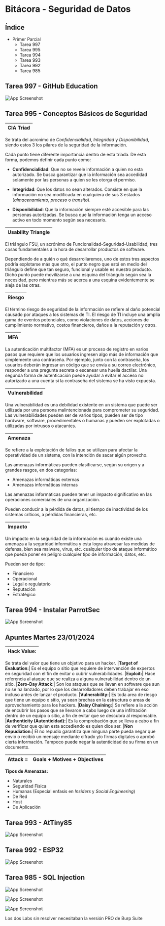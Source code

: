 # Bitácora - Seguridad de Datos

## Índice

 - Primer Parcial
    - Tarea 997
    - Tarea 995
    - Tarea 994
    - Tarea 993
    - Tarea 992
    - Tarea 985
    
## 

## Tarea 997 - GitHub Education

![App Screenshot](https://github.com/v-Chriz-v/Seguridad_Datos/blob/main/Bitacora/Primer%20parcial/Images/GitHubEdu.png)

##

## Tarea 995 - Conceptos Básicos de Seguridad

|**CIA Triad**|
|:-----------:|

Se trata del acronimo de *Confidencialidad*, *Integridad* y *Disponibilidad*, siendo estos 3 los pilares de la seguridad de la información.

Cada punto tiene diferente importancia dentro de esta triada. De esta forma, podemos definir cada punto como:
 
 - **Confidencialidad**:
   Que no se revele información a quien no esta autorizado. Se busca garantizar que la información sea accedidad solamente    por las personas a quien se les otorga el permiso.
   
 - **Integridad**:
   Que los datos no sean alterados. Consiste en que la información no sea modificada en cualquiera de sus 3 estados (*almacenamiento*, *proceso* o *transito*).
   
 - **Disponibilidad**:
   Que la información siempre esté accesible para las personas autorizadas. Se busca que la información tenga un acceso 
   activo en todo momento según sea necesario.

|**Usability Triangle**|
|:--------------------:|

El triángulo FSU, un acrónimo de Funcionalidad-Seguridad-Usabilidad, tres cosas fundamentales a la hora de desarrollar productos de software.

Dependiendo de a quién o qué desarrollaremos, uno de estos tres aspectos podría explotarse más que otro, el punto negro que está en medio del triángulo define que tan seguro, funcional y usable es nuestro producto. Dicho punto puede movilizarse a una esquina del triángulo según sea la necesidad, pero mientras más se acerca a una esquina evidentemente se aleja de las otras.

|**Riesgo**|
|:--------:|

El término riesgo de seguridad de la información se refiere al daño potencial causado por ataques a los sistemas de TI. El riesgo de TI incluye una amplia gama de eventos potenciales, como violaciones de datos, acciones de cumplimiento normativo, costos financieros, daños a la reputación y otros.

|**MFA**|
|:-----:|

La autenticación multifactor (MFA) es un proceso de registro en varios pasos que requiere que los usuarios ingresen algo más de información que simplemente una contraseña. Por ejemplo, junto con la contraseña, los usuarios deberán ingresar un código que se envía a su correo electrónico, responder a una pregunta secreta o escanear una huella dactilar. Una segunda forma de autenticación puede ayudar a evitar el acceso no autorizado a una cuenta si la contraseña del sistema se ha visto expuesta.

|**Vulnerabilidad**|
|:----------------:|

Una vulnerabilidad es una debilidad existente en un sistema que puede ser utilizada por una persona malintencionada para comprometer su seguridad. Las vulnerabilidades pueden ser de varios tipos, pueden ser de tipo hardware, software, procedimentales o humanas y pueden ser explotadas o utilizadas por intrusos o atacantes.

|**Amenaza**|
|:---------:|

Se refiere a la explotación de fallos que se utilizan para afectar la operatividad de un sistema, con la intención de sacar algún provecho.

Las amenazas informáticas pueden clasificarse, según su origen y a grandes rasgos, en dos categorías:

  - Amenazas informáticas externas
  - Amenazas informáticas internas

Las amenazas informáticas pueden tener un impacto significativo en las operaciones comerciales de una organización.

Pueden conducir a la pérdida de datos, al tiempo de inactividad de los sistemas críticos, a pérdidas financieras, etc.

|**Impacto**|
|:---------:|

Un impacto en la seguridad de la información es cuando existe una amenaza a la seguridad informática y esta logra atravesar las medidas de defensa, bien sea malware, virus, etc. cualquier tipo de ataque informático que pueda poner en peligro cualquier tipo de información, datos, etc.

Pueden ser de tipo:

   - Financiero
   - Operacional
   - Legal o regulatorio
   - Reputación
   - Estratégico

## 
## Tarea 994 - Instalar ParrotSec

![App Screenshot](https://github.com/v-Chriz-v/Seguridad_Datos/blob/main/Bitacora/Primer%20parcial/Images/Parrot.jpg)

##
## Apuntes Martes 23/01/2024

|**Hack Value:**|
|:--------------|
Se trata del valor que tiene un objetivo para un hacker.
|**Target of Evaluation:**|
Es el equipo o sitio que requiere de intervención de expertos en seguridad con el fin de evitar o cubrir vulnerabilidades.
|**Exploit:**|
Hace referencia al ataque que se realiza a alguna vulnerabilidad dentro de un sitio.
|**Zero-Day Attack:**|
Son los ataques que se llevan en software que aun no se ha lanzado, por lo que los desarrolladores deben trabajar en eso incluso antes de lanzar el producto.
|**Vulnerability:**|
Es toda area de riesgo que tiene un equipo o sitio, ya sean brechas en la estructura o areas de aprovechamiento para los hackers.
|**Daisy Chaining:**|
Se refiere a la acción de encubrir los pasos que se llevaron a cabo luego de una infiltración dentro de un equipo o sitio, a fin de evitar que se descubra al responsable.
|**Authenticity (Autenticidad):**| 
Es la comprobación que se lleva a cabo a fin de verificar que quien esta accediendo es quien dice ser. 
|**Non Repudiation:**|
El no repudio garantiza que ninguna parte pueda negar que envió o recibió un mensaje mediante cifrado y/o firmas digitales o aprobó cierta información. Tampoco puede negar la autenticidad de su firma en un documento.

|**Attack** =|Goals + Motives + Objectives|
|:-----------|:---------------------------|   

**Tipos de Amenazas:**

* Naturales
* Seguridad Física
* Humanas (Especial enfasís en *Insiders* y *Social Engineering*)
* De Red 
* Host
* De Aplicación  

##

## Tarea 993 - AtTiny85

![App Screenshot](https://github.com/v-Chriz-v/Seguridad_Datos/blob/main/Bitacora/Primer%20parcial/Images/AtTiny85.jpeg)

##

## Tarea 992 - ESP32

![App Screenshot](https://github.com/v-Chriz-v/Seguridad_Datos/blob/main/Bitacora/Primer%20parcial/Images/ESP32.jpeg)

##

## Tarea 985 - SQL Injection

![App Screenshot](https://github.com/v-Chriz-v/Seguridad_Datos/blob/main/Bitacora/Primer%20parcial/SQL%20Injection/SQL_Injection_1.png)

![App Screenshot](https://github.com/v-Chriz-v/Seguridad_Datos/blob/main/Bitacora/Primer%20parcial/SQL%20Injection/SQL_Injection_2.png)

![App Screenshot](https://github.com/v-Chriz-v/Seguridad_Datos/blob/main/Bitacora/Primer%20parcial/SQL%20Injection/SQL_Injection_3.png)

Los dos Labs sin resolver necesitaban la versión PRO de Burp Suite 

##
